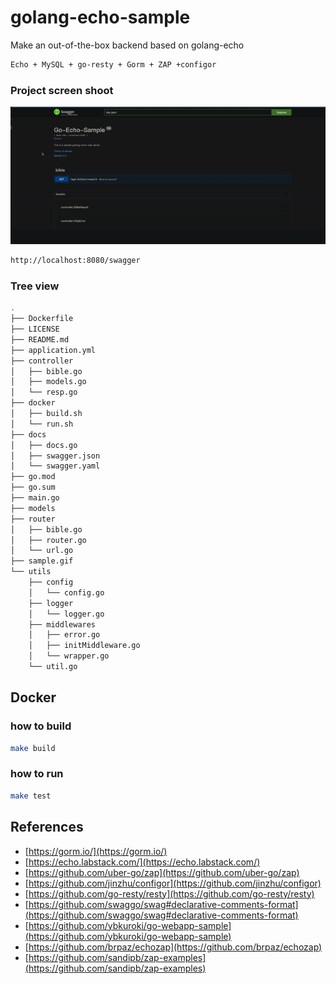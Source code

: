 # golang-echo-sample

Make an out-of-the-box backend based on golang-echo

```bash
Echo + MySQL + go-resty + Gorm + ZAP +configor
```

### Project screen shoot
![](./sample.gif)

```bash
http://localhost:8080/swagger
```
### Tree view

```bash
.
├── Dockerfile
├── LICENSE
├── README.md
├── application.yml
├── controller
│   ├── bible.go
│   ├── models.go
│   └── resp.go
├── docker
│   ├── build.sh
│   └── run.sh
├── docs
│   ├── docs.go
│   ├── swagger.json
│   └── swagger.yaml
├── go.mod
├── go.sum
├── main.go
├── models
├── router
│   ├── bible.go
│   ├── router.go
│   └── url.go
├── sample.gif
└── utils
    ├── config
    │   └── config.go
    ├── logger
    │   └── logger.go
    ├── middlewares
    │   ├── error.go
    │   ├── initMiddleware.go
    │   └── wrapper.go
    └── util.go

```

## Docker

### how to build

```bash
make build
```

### how to run

```bash
make test
```

## References

- [https://gorm.io/](https://gorm.io/)
- [https://echo.labstack.com/](https://echo.labstack.com/)
- [https://github.com/uber-go/zap](https://github.com/uber-go/zap)
- [https://github.com/jinzhu/configor](https://github.com/jinzhu/configor)
- [https://github.com/go-resty/resty](https://github.com/go-resty/resty)
- [https://github.com/swaggo/swag#declarative-comments-format](https://github.com/swaggo/swag#declarative-comments-format)
- [https://github.com/ybkuroki/go-webapp-sample](https://github.com/ybkuroki/go-webapp-sample)
- [https://github.com/brpaz/echozap](https://github.com/brpaz/echozap)
- [https://github.com/sandipb/zap-examples](https://github.com/sandipb/zap-examples)


